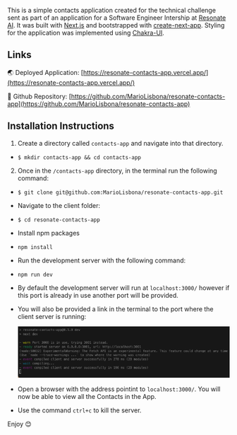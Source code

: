 This is a simple contacts application created for the technical challenge sent as part of an application for a Software Engineer Intership at [Resonate AI](https://www.resonate.com/). It was built with [Next.js](https://nextjs.org/) and bootstrapped with [create-next-app](https://github.com/vercel/next.js/tree/canary/packages/create-next-app). Styling for the application was implemented using [Chakra-UI](https://chakra-ui.com/).

## Links

🌏 Deployed Application: [https://resonate-contacts-app.vercel.app/](https://resonate-contacts-app.vercel.app/)

💾 Github Repository: [https://github.com/MarioLisbona/resonate-contacts-app](https://github.com/MarioLisbona/resonate-contacts-app)

## Installation Instructions

1. Create a directory called `contacts-app` and navigate into that directory.

- `$ mkdir contacts-app && cd contacts-app`

2. Once in the `/contacts-app` directory, in the terminal run the following command:

- `$ git clone git@github.com:MarioLisbona/resonate-contacts-app.git`

- Navigate to the client folder:

- `$ cd resonate-contacts-app`
- Install npm packages

- `npm install`

- Run the development server with the following command:

- `npm run dev`

- By default the development server will run at `localhost:3000/` however if this port is already in use another port will be provided.

- You will also be provided a link in the terminal to the port where the client server is running:

  ![server port](docs/server-port.png)

- Open a browser with the address pointint to `localhost:3000/`. You will now be able to view all the Contacts in the App.

- Use the command `ctrl+c` to kill the server.

Enjoy 😊

